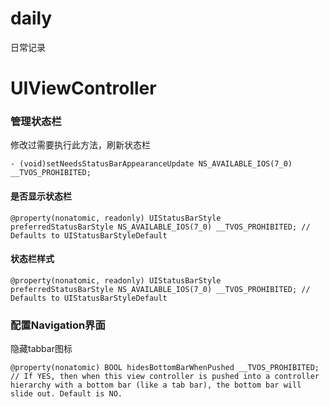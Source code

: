 # daily
日常记录

# UIViewController 
### 管理状态栏

修改过需要执行此方法，刷新状态栏
```
- (void)setNeedsStatusBarAppearanceUpdate NS_AVAILABLE_IOS(7_0) __TVOS_PROHIBITED;
```
#### 是否显示状态栏
```
@property(nonatomic, readonly) UIStatusBarStyle preferredStatusBarStyle NS_AVAILABLE_IOS(7_0) __TVOS_PROHIBITED; // Defaults to UIStatusBarStyleDefault
```
#### 状态栏样式
```
@property(nonatomic, readonly) UIStatusBarStyle preferredStatusBarStyle NS_AVAILABLE_IOS(7_0) __TVOS_PROHIBITED; // Defaults to UIStatusBarStyleDefault
```
### 配置Navigation界面

隐藏tabbar图标
```
@property(nonatomic) BOOL hidesBottomBarWhenPushed __TVOS_PROHIBITED; // If YES, then when this view controller is pushed into a controller hierarchy with a bottom bar (like a tab bar), the bottom bar will slide out. Default is NO.
```
